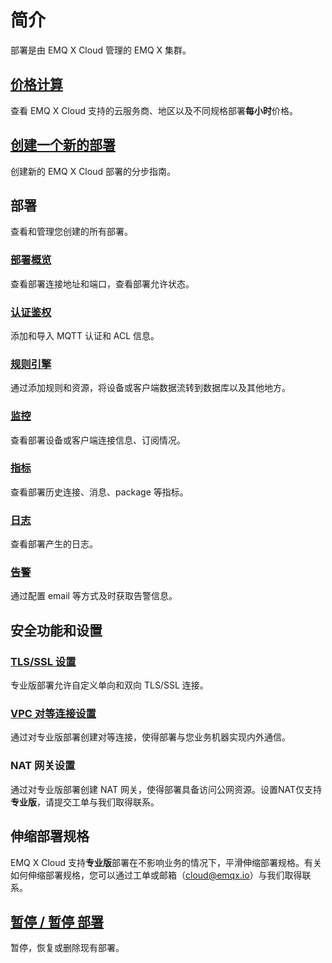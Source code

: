 # 简介

部署是由 EMQ X Cloud 管理的 EMQ X 集群。




## [价格计算](../price/calculator.md)
查看 EMQ X Cloud 支持的云服务商、地区以及不同规格部署**每小时**价格。



## [创建一个新的部署](./create_deployment.md)

创建新的 EMQ X Cloud 部署的分步指南。



## 部署

查看和管理您创建的所有部署。

### [部署概览](./view_deployment.md)

查看部署连接地址和端口，查看部署允许状态。

### [认证鉴权](./auth.md)

添加和导入 MQTT 认证和 ACL 信息。

### [规则引擎](../rule_engine/introduction.md)

通过添加规则和资源，将设备或客户端数据流转到数据库以及其他地方。

### [监控](./monitors.md)

查看部署设备或客户端连接信息、订阅情况。

### [指标](./metrics.md)

查看部署历史连接、消息、package 等指标。

### [日志](./logs.md)

查看部署产生的日志。

### [告警](./alerts.md)

通过配置 email 等方式及时获取告警信息。




## 安全功能和设置

### [TLS/SSL 设置](./tls_ssl.md)

专业版部署允许自定义单向和双向 TLS/SSL 连接。

### [VPC 对等连接设置](./vpc_peering.md)

通过对专业版部署创建对等连接，使得部署与您业务机器实现内外通信。

### NAT 网关设置

通过对专业版部署创建 NAT 网关，使得部署具备访问公网资源。设置NAT仅支持**专业版**，请提交工单与我们取得联系。



## 伸缩部署规格

EMQ X Cloud 支持**专业版**部署在不影响业务的情况下，平滑伸缩部署规格。有关如何伸缩部署规格，您可以通过工单或邮箱（cloud@emqx.io）与我们取得联系。



## [暂停 / 暂停 部署](./stop_delete_deployment.md)

暂停，恢复或删除现有部署。







